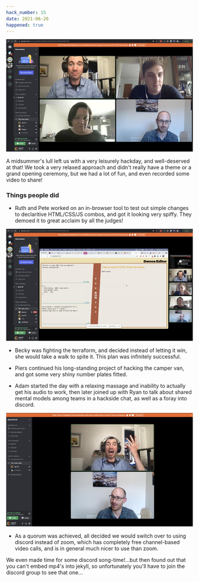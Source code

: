 ```yaml
---
hack_number: 15
date: 2021-06-26
happened: true
---
```


![attendees on discord](/images/group_shot_june_2021.jpg)

A midsummer's lull left us with a very leisurely hackday, and well-deserved at that! We took a very relaxed approach and didn't really have a theme or a grand opening ceremony, but we had a lot of fun, and even recorded some video to share!

### Things people did

- Ruth and Pete worked on an in-browser tool to test out simple changes to declaritive HTML/CSS/JS combos, and got it looking very spiffy. They demoed it to great acclaim by all the judges!

![browser fun](/images/browser-fun.jpg)

- Becky was fighting the terraform, and decided instead of letting it win, she would take a walk to spite it. This plan was infinitely successful.

- Piers continued his long-standing project of hacking the camper van, and got some very shiny number plates fitted.

- Adam started the day with a relaxing massage and inability to actually get his audio to work, then later joined up with Ryan to talk about shared mental models among teams in a hackside chat, as well as a foray into discord.

![Adam makes a great point](/images/Ryan-and-Adam.jpg)

- As a quorum was achieved, all decided we would switch over to using discord instead of zoom, which has completely free channel-based video calls, and is in general much nicer to use than zoom.

We even made time for some discord song-time!...but then found out that you can't embed mp4's into jekyll, so unfortunately you'll have to join the discord group to see that one...
